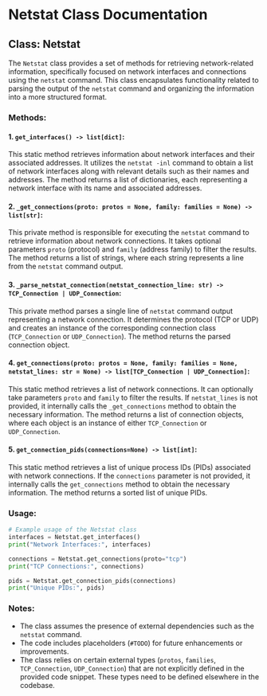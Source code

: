 # Netstat Class Documentation

## Class: Netstat

The `Netstat` class provides a set of methods for retrieving network-related information, specifically focused on network interfaces and connections using the `netstat` command. This class encapsulates functionality related to parsing the output of the `netstat` command and organizing the information into a more structured format.

### Methods:

#### 1. `get_interfaces() -> list[dict]`:

This static method retrieves information about network interfaces and their associated addresses. It utilizes the `netstat -inl` command to obtain a list of network interfaces along with relevant details such as their names and addresses. The method returns a list of dictionaries, each representing a network interface with its name and associated addresses.

#### 2. `_get_connections(proto: protos = None, family: families = None) -> list[str]`:

This private method is responsible for executing the `netstat` command to retrieve information about network connections. It takes optional parameters `proto` (protocol) and `family` (address family) to filter the results. The method returns a list of strings, where each string represents a line from the `netstat` command output.

#### 3. `_parse_netstat_connection(netstat_connection_line: str) -> TCP_Connection | UDP_Connection`:

This private method parses a single line of `netstat` command output representing a network connection. It determines the protocol (TCP or UDP) and creates an instance of the corresponding connection class (`TCP_Connection` or `UDP_Connection`). The method returns the parsed connection object.

#### 4. `get_connections(proto: protos = None, family: families = None, netstat_lines: str = None) -> list[TCP_Connection | UDP_Connection]`:

This static method retrieves a list of network connections. It can optionally take parameters `proto` and `family` to filter the results. If `netstat_lines` is not provided, it internally calls the `_get_connections` method to obtain the necessary information. The method returns a list of connection objects, where each object is an instance of either `TCP_Connection` or `UDP_Connection`.

#### 5. `get_connection_pids(connections=None) -> list[int]`:

This static method retrieves a list of unique process IDs (PIDs) associated with network connections. If the `connections` parameter is not provided, it internally calls the `get_connections` method to obtain the necessary information. The method returns a sorted list of unique PIDs.

### Usage:

```python
# Example usage of the Netstat class
interfaces = Netstat.get_interfaces()
print("Network Interfaces:", interfaces)

connections = Netstat.get_connections(proto="tcp")
print("TCP Connections:", connections)

pids = Netstat.get_connection_pids(connections)
print("Unique PIDs:", pids)
```

### Notes:

- The class assumes the presence of external dependencies such as the `netstat` command.
- The code includes placeholders (`#TODO`) for future enhancements or improvements.
- The class relies on certain external types (`protos`, `families`, `TCP_Connection`, `UDP_Connection`) that are not explicitly defined in the provided code snippet. These types need to be defined elsewhere in the codebase.